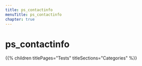 ```yaml
---
title: ps_contactinfo
menuTitle: ps_contactinfo
chapter: true
---
```


# ps_contactinfo

{{% children titlePages="Tests" titleSections="Categories" %}}
